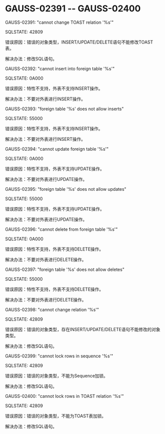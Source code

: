 # GAUSS-02391 -- GAUSS-02400

GAUSS-02391: "cannot change TOAST relation '%s'"

SQLSTATE: 42809

错误原因：错误的对象类型，INSERT/UPDATE/DELETE语句不能修改TOAST表。

解决办法：修改SQL语句。

GAUSS-02392: "cannot insert into foreign table '%s'"

SQLSTATE: 0A000

错误原因：特性不支持，外表不支持INSERT操作。

解决办法：不要对外表进行INSERT操作。

GAUSS-02393: "foreign table '%s' does not allow inserts"

SQLSTATE: 55000

错误原因：特性不支持，外表不支持INSERT操作。

解决办法：不要对外表进行INSERT操作。

GAUSS-02394: "cannot update foreign table '%s'"

SQLSTATE: 0A000

错误原因：特性不支持，外表不支持UPDATE操作。

解决办法：不要对外表进行UPDATE操作。

GAUSS-02395: "foreign table '%s' does not allow updates"

SQLSTATE: 55000

错误原因：特性不支持，外表不支持UPDATE操作。

解决办法：不要对外表进行UPDATE操作。

GAUSS-02396: "cannot delete from foreign table '%s'"

SQLSTATE: 0A000

错误原因：特性不支持，外表不支持DELETE操作。

解决办法：不要对外表进行DELETE操作。

GAUSS-02397: "foreign table '%s' does not allow deletes"

SQLSTATE: 55000

错误原因：特性不支持，外表不支持DELETE操作。

解决办法：不要对外表进行DELETE操作。

GAUSS-02398: "cannot change relation '%s'"

SQLSTATE: 42809

错误原因：错误的对象类型，存在INSERT/UPDATE/DELETE语句不能修改的对象类型。

解决办法：修改SQL语句。

GAUSS-02399: "cannot lock rows in sequence '%s'"

SQLSTATE: 42809

错误原因：错误的对象类型，不能为Sequence加锁。

解决办法：修改SQL语句。

GAUSS-02400: "cannot lock rows in TOAST relation '%s'"

SQLSTATE: 42809

错误原因：错误的对象类型，不能为TOAST表加锁。

解决办法：修改SQL语句。

